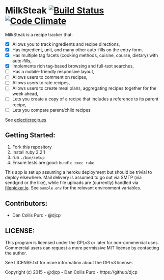 # MilkSteak [![Build Status](https://secure.travis-ci.org/djcp/milk_steak.png?branch=master)](https://travis-ci.org/djcp/milk_steak) [![Code Climate](https://codeclimate.com/github/djcp/milk_steak/badges/gpa.svg)](https://codeclimate.com/github/djcp/milk_steak)

MilkSteak is a recipe tracker that:

- [x] Allows you to track ingredients and recipe directions,
- [x] Has ingredient, unit, and many other auto-fills on the entry form,
- [x] Has multiple tag facets (cooking methods, cuisine, course, dietary) with auto-fills,
- [x] Implements rich tag-based browsing and full-text searches,
- [ ] Has a mobile-friendly responsive layout,
- [ ] Allows users to comment on recipes,
- [ ] Allows users to rate recipes,
- [ ] Allows users to create meal plans, aggregating recipes together for the week ahead,
- [ ] Lets you create a copy of a recipe that includes a reference to its parent recipe,
- [ ] Lets you compare parent/child recipes

See [eclecticrecip.es](http://eclecticrecip.es).

## Getting Started:

1. Fork this repository
1. Install ruby 2.2.1
1. run `./bin/setup`
1. Ensure tests are good: `bundle exec rake`

This app is set up assuming a heroku deployment but should be trivial to deploy
elsewhere. Mail delivery is assumed to go out via SMTP (via sendgrid or the
like), while file uploads are (currently) handled via
[filepicker.io](filepicker.io). See `sample.env` for the relevant environment
variables.

## Contributors:

- Dan Collis Puro - @djcp

## LICENSE:

This program is licensed under the GPLv3 or later for non-commercial uses.
Commercial users can request a more permissive MIT license by contacting the
author.

See LICENSE.txt for more information about the GPLv3 license.

Copyright (c) 2015 - @djcp - Dan Collis Puro - https://github/djcp
